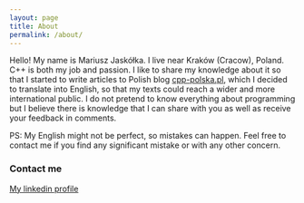 ```yaml
---
layout: page
title: About
permalink: /about/
---
```


Hello!
My name is Mariusz Jaskółka. I live near Kraków (Cracow), Poland. C++ is both my job and passion. I like to share my knowledge about it so that I started to write articles to Polish blog [cpp-polska.pl](https://cpp-polska.pl/), which I decided to translate into English, so that my texts could reach a wider and more international public. I do not pretend to know everything about programming but I believe there is knowledge that I can share with you as well as receive your feedback in comments.

PS: My English might not be perfect, so mistakes can happen. Feel free to contact me if you find any significant mistake or with any other concern.

### Contact me

[My linkedin profile](https://www.linkedin.com/in/mariuszjaskolka)
